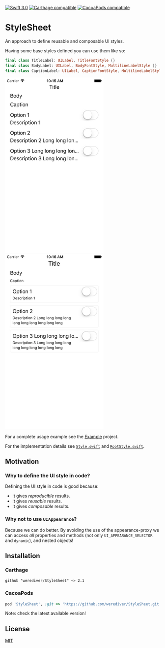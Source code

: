 [![Swift 3.0](https://img.shields.io/badge/Swift-3.0-blue.svg)](https://swift.org/)
[![Carthage compatible](https://img.shields.io/badge/Carthage-compatible-brightgreen.svg)](https://github.com/Carthage/Carthage)
[![CocoaPods compatible](https://img.shields.io/badge/CocoaPods-compatible-brightgreen.svg)](https://cocoapods.org/)

# StyleSheet

An approach to define reusable and composable UI styles.

Having some base styles defined you can use them like so:

```swift
final class TitleLabel: UILabel, TitleFontStyle {}
final class BodyLabel: UILabel, BodyFontStyle, MultilineLabelStyle {}
final class CaptionLabel: UILabel, CaptionFontStyle, MultilineLabelStyle {}
```

![Plain UI](Images/example-plain-320.png) ![Styled UI](Images/example-styled-320.png)

For a complete usage example see the [Example](https://github.com/werediver/StyleSheet/tree/master/Example) project.

For the implementation details see [`Style.swift`](https://github.com/werediver/StyleSheet/blob/master/Sources/Style.swift) and [`RootStyle.swift`](https://github.com/werediver/StyleSheet/blob/master/Sources/RootStyle.swift).

## Motivation

### Why to define the UI style in code?

Defining the UI style in code is good because:

- It gives _reproducible_ results.
- It gives _reusable_ results.
- It gives _composable_ results.

### Why not to use `UIAppearance`?

Because we can do better. By avoiding the use of the appearance-proxy we can access _all_ properties and methods (not only `UI_APPEARANCE_SELECTOR` and `dynamic`), and nested objects!

## Installation

### Carthage

```
github "werediver/StyleSheet" ~> 2.1
```

### CacoaPods

```ruby
pod 'StyleSheet', :git => 'https://github.com/werediver/StyleSheet.git', :tag => 'v2.1.0'
```

Note: check the latest available version!

## License

[MIT](https://github.com/werediver/StyleSheet/blob/master/LICENSE)
